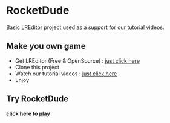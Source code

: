 RocketDude
==========

Basic LREditor project used as a support for our tutorial videos.

Make you own game
-----------------
- Get LREditor (Free & OpenSource) : [just click here](https://github.com/LadybugRiders/LREditor)
- Clone this project
- Watch our tutorial videos : [just click here](https://www.youtube.com/watch?v=DsGIp_p90CE&list=PLJy6Xl1sflFqBKQ4Kun9jA24nDuugG6BE)
- Enjoy

Try RocketDude
--------------
**[click here to play](http://ladybugriders.com/games/RocketDudeProject/RocketDude/)**

